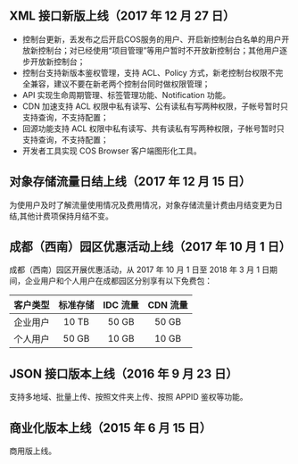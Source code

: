 ## XML 接口新版上线（2017 年 12 月 27 日）
- 控制台更新，丢发布之后开启COS服务的用户、开启新控制台白名单的用户开放新控制台；对已经使用“项目管理”等用户暂时不开放新控制台；其他用户逐步开放新控制台；
- 控制台支持新版本鉴权管理，支持 ACL、Policy 方式，新老控制台权限不完全兼容，建议不要在新老两个控制台同时做权限管理；
- API 实现生命周期管理、标签管理功能、Notification 功能。
- CDN 加速支持 ACL 权限中私有读写、公有读私有写两种权限，子帐号暂时只支持查询，不支持配置；
- 回源功能支持 ACL 权限中私有读写、共有读私有写两种权限，子帐号暂时只支持查询，不支持配置；
- 开发者工具实现 COS Browser 客户端图形化工具。

## 对象存储流量日结上线（2017 年 12 月 15 日）
为使用户及时了解流量使用情况及费用情况，对象存储流量计费由月结变更为日结,其他计费项保持月结不变。

## 成都（西南）园区优惠活动上线（2017 年 10 月 1 日）
成都（西南）园区开展优惠活动，从 2017 年 10 月 1 日至 2018 年 3 月 1 日期间，企业用户和个人用户在成都园区分别享有以下免费包：

| 客户类型 | 标准存储 | IDC 流量 | CDN 流量 |
| :----: | :----: | :-----: | :-----: |
| 企业用户 | 10 TB | 50 GB  | 50 GB  |
| 个人用户 | 50 GB | 10 GB  | 10 GB  |

## JSON 接口版本上线（2016 年 9 月 23 日）
支持多地域、批量上传、按照文件夹上传、按照 APPID 鉴权等功能。

## 商业化版本上线（2015 年 6 月 15 日）
商用版上线。
